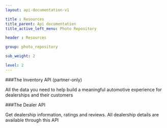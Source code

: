 ```yaml
---
layout: api-documentation-v1

title : Resources
title_parent: Api documentation
title_active_left_menu: Photo Repository

header : Resources

group: photo_repository 

sub_weight: 2

level: 2
---
```



###The Inventory API (partner-only)

All the data you need to help build a meaningful automotive experience for dealerships and their customers

###The Dealer API

Get dealership information, ratings and reviews. All dealership details are available through this API